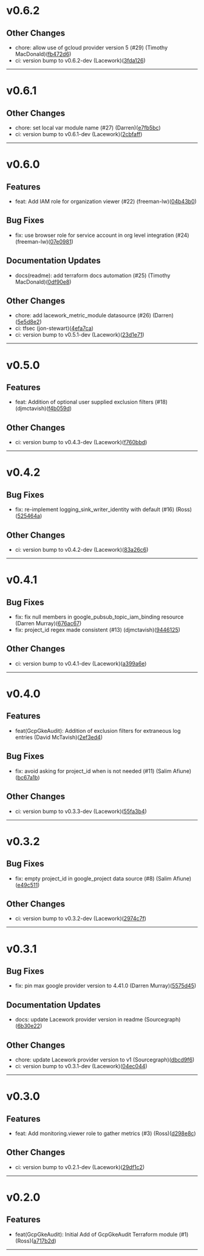 # v0.6.2

## Other Changes
* chore: allow use of gcloud provider version 5 (#29) (Timothy MacDonald)([fb472d6](https://github.com/lacework/terraform-gcp-gke-audit-log/commit/fb472d601e4737f6493f9fe664bd021a39e85068))
* ci: version bump to v0.6.2-dev (Lacework)([3fda126](https://github.com/lacework/terraform-gcp-gke-audit-log/commit/3fda126afbd80ff99cbfc947ad6c40405223dd74))
---
# v0.6.1

## Other Changes
* chore: set local var module name (#27) (Darren)([e7fb5bc](https://github.com/lacework/terraform-gcp-gke-audit-log/commit/e7fb5bc0e60c378a50661ff83da1a75ac16d64f5))
* ci: version bump to v0.6.1-dev (Lacework)([2cbfaff](https://github.com/lacework/terraform-gcp-gke-audit-log/commit/2cbfaff44634f251c0d9da2b08b3d89a3a81e6a9))
---
# v0.6.0

## Features
* feat: Add IAM role for organization viewer  (#22) (freeman-lw)([04b43b0](https://github.com/lacework/terraform-gcp-gke-audit-log/commit/04b43b03b5dc5f9269958539d2944388fa97846e))
## Bug Fixes
* fix: use browser role for service account in org level integration (#24) (freeman-lw)([07e0981](https://github.com/lacework/terraform-gcp-gke-audit-log/commit/07e0981c0a9a4b785d50bc99b4fd37aaabff12a3))
## Documentation Updates
* docs(readme): add terraform docs automation (#25) (Timothy MacDonald)([0df90e8](https://github.com/lacework/terraform-gcp-gke-audit-log/commit/0df90e8760f05c61dc14570408560681e55bbe23))
## Other Changes
* chore: add lacework_metric_module datasource (#26) (Darren)([5e5d8e2](https://github.com/lacework/terraform-gcp-gke-audit-log/commit/5e5d8e220c720e014c5a48e1f4f915bae32db188))
* ci: tfsec (jon-stewart)([4efa7ca](https://github.com/lacework/terraform-gcp-gke-audit-log/commit/4efa7ca221d1c2adb5dda24fbfdd6fa46125c935))
* ci: version bump to v0.5.1-dev (Lacework)([23d1e71](https://github.com/lacework/terraform-gcp-gke-audit-log/commit/23d1e71f02117f655d7ea3dc40666be4f70cc0e6))
---
# v0.5.0

## Features
* feat: Addition of optional user supplied exclusion filters (#18) (djmctavish)([f4b059d](https://github.com/lacework/terraform-gcp-gke-audit-log/commit/f4b059dc755d29467fd4ca32db160670c13218b4))
## Other Changes
* ci: version bump to v0.4.3-dev (Lacework)([f760bbd](https://github.com/lacework/terraform-gcp-gke-audit-log/commit/f760bbddb1c26dcf757ec469495bcef9fc48267e))
---
# v0.4.2

## Bug Fixes
* fix: re-implement logging_sink_writer_identity with default (#16) (Ross)([525464a](https://github.com/lacework/terraform-gcp-gke-audit-log/commit/525464a671deb28afbc0032e76c987b22cc10e1c))
## Other Changes
* ci: version bump to v0.4.2-dev (Lacework)([83a26c6](https://github.com/lacework/terraform-gcp-gke-audit-log/commit/83a26c6c41289deecff33a4e8714398e310a1871))
---
# v0.4.1

## Bug Fixes
* fix: fix null members in google_pubsub_topic_iam_binding resource (Darren Murray)([676ac67](https://github.com/lacework/terraform-gcp-gke-audit-log/commit/676ac67322f6ded88ada07f8b1734dfc34333816))
* fix: project_id regex made consistent (#13) (djmctavish)([9446125](https://github.com/lacework/terraform-gcp-gke-audit-log/commit/9446125e1e5eb914a265688ef13df4a1410c4d79))
## Other Changes
* ci: version bump to v0.4.1-dev (Lacework)([a399a6e](https://github.com/lacework/terraform-gcp-gke-audit-log/commit/a399a6e8a88553a8495098b4b901e71783efe05c))
---
# v0.4.0

## Features
* feat(GcpGkeAudit): Addition of exclusion filters for extraneous log entries (David McTavish)([2ef3ed4](https://github.com/lacework/terraform-gcp-gke-audit-log/commit/2ef3ed407efc60ca3e31246c8577dcfbd42884de))
## Bug Fixes
* fix: avoid asking for project_id when is not needed (#11) (Salim Afiune)([bc67a1b](https://github.com/lacework/terraform-gcp-gke-audit-log/commit/bc67a1b43c29001e4b29551ca022df69466093bf))
## Other Changes
* ci: version bump to v0.3.3-dev (Lacework)([55fa3b4](https://github.com/lacework/terraform-gcp-gke-audit-log/commit/55fa3b42b5c6b0aa33640004d46fc8913cd11008))
---
# v0.3.2

## Bug Fixes
* fix: empty project_id in google_project data source (#8) (Salim Afiune)([e49c511](https://github.com/lacework/terraform-gcp-gke-audit-log/commit/e49c511ef6442efd83cb4bae35090e92c9529cac))
## Other Changes
* ci: version bump to v0.3.2-dev (Lacework)([2974c7f](https://github.com/lacework/terraform-gcp-gke-audit-log/commit/2974c7f7c03027ea368820fafaca196943edf3c7))
---
# v0.3.1

## Bug Fixes
* fix: pin max google provider version to 4.41.0 (Darren Murray)([5575d45](https://github.com/lacework/terraform-gcp-gke-audit-log/commit/5575d45f15cc5c4f743236a80f4f8d3ffd0012e0))
## Documentation Updates
* docs: update Lacework provider version in readme (Sourcegraph)([6b30e22](https://github.com/lacework/terraform-gcp-gke-audit-log/commit/6b30e2217aa2c6a8faff9521584a5961869fe4cb))
## Other Changes
* chore: update Lacework provider version to v1 (Sourcegraph)([dbcd9f6](https://github.com/lacework/terraform-gcp-gke-audit-log/commit/dbcd9f6f6efabbeeca3c03ccf53eb62132e04f79))
* ci: version bump to v0.3.1-dev (Lacework)([04ec044](https://github.com/lacework/terraform-gcp-gke-audit-log/commit/04ec04441ad7be3fc5aa226c0d8d39984e5d9bab))
---
# v0.3.0

## Features
* feat: Add monitoring.viewer role to gather metrics (#3) (Ross)([d298e8c](https://github.com/lacework/terraform-gcp-gke-audit-log/commit/d298e8cd80c4f9664c829000246cdb4d853337a1))
## Other Changes
* ci: version bump to v0.2.1-dev (Lacework)([29df1c2](https://github.com/lacework/terraform-gcp-gke-audit-log/commit/29df1c28e1de56aacb2839043bfcf64d83c17457))
---
# v0.2.0

## Features
* feat(GcpGkeAudit): Initial Add of GcpGkeAudit Terraform module (#1) (Ross)([a717b2d](https://github.com/lacework/terraform-gcp-gke-audit-log/commit/a717b2dd20ed78775dc7888f31d2ff1322ac7f9b))
---
